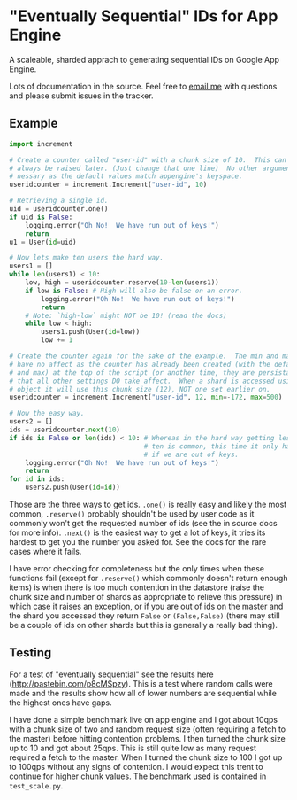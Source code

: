 # "Eventually Sequential" IDs for App Engine

A scaleable, sharded apprach to generating sequential IDs on Google App Engine.

Lots of documentation in the source.  Feel free to
[email me](kevincox@kevincox.ca) with questions and please submit issues in the
tracker.

## Example

```python
import increment

# Create a counter called "user-id" with a chunk size of 10.  This can
# always be raised later. (Just change that one line)  No other arguments are
# nessary as the default values match appengine's keyspace.
useridcounter = increment.Increment("user-id", 10)

# Retrieving a single id.
uid = useridcounter.one()
if uid is False:
    logging.error("Oh No!  We have run out of keys!")
    return
u1 = User(id=uid)

# Now lets make ten users the hard way.
users1 = []
while len(users1) < 10:
    low, high = useridcounter.reserve(10-len(users1))
    if low is False: # High will also be false on an error.
        logging.error("Oh No!  We have run out of keys!")
        return
    # Note: `high-low` might NOT be 10! (read the docs)
    while low < high:
        users1.push(User(id=low))
        low += 1

# Create the counter again for the sake of the example.  The min and max values
# have no affect as the counter has already been created (with the default min
# and max) at the top of the script (or another time, they are persistant).  Note
# that all other settings DO take affect.  When a shard is accessed using this
# object it will use this chunk size (12), NOT one set earlier on.
useridcounter = increment.Increment("user-id", 12, min=-172, max=500)

# Now the easy way.
users2 = []
ids = useridcounter.next(10)
if ids is False or len(ids) < 10: # Whereas in the hard way getting less then
                                  # ten is common, this time it only happens
                                  # if we are out of keys.
    logging.error("Oh No!  We have run out of keys!")
    return
for id in ids:
    users2.push(User(id=id))

```

Those are the three ways to get ids.  `.one()` is really easy and likely the
most common, `.reserve()` probably shouldn't be used by user code as it commonly
won't get the requested number of ids (see the in source docs for more info).
`.next()` is the easiest way to get a lot of keys, it tries its hardest to get
you the number you asked for.  See the docs for the rare cases where it fails.

I have error checking for completeness but the only times when these functions
fail (except for `.reserve()` which commonly doesn't return enough items) is
when there is too much contention in the datastore (raise the chunk size and
number of shards as appropriate to relieve this pressure) in which case it
raises an exception, or if you are out of ids on the master and the shard you
accessed they return `False` or `(False,False)` (there may still be a couple of
ids on other shards but this is generally a really bad thing).


## Testing

For a test of "eventually sequential" see the results here
(http://pastebin.com/p8cMSpzy).  This is a test where random calls were made
and the results show how all of lower numbers are sequential while the
highest ones have gaps.

I have done a simple benchmark live on app engine and I got about 10qps with
a chunk size of two and random request size (often requiring a fetch to the
master) before hitting contention problems.  I then turned the chunk size up
to 10 and got about 25qps.  This is still quite low as many request required
a fetch to the master.  When I turned the chunk size to 100 I got up to
100qps without any signs of contention.  I would expect this trent to
continue for higher chunk values.  The benchmark used is contained in
`test_scale.py`.
